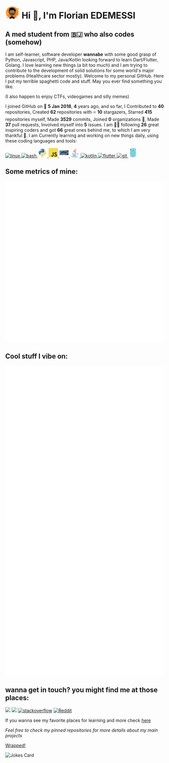 # <img width="45" height="45" src="/sm_logo.png"> Hi 👾, I'm Florian EDEMESSI

## A med student from 🇧🇯 who also codes (somehow)

I am self-learner, software developer **wannabe** with some good grasp of Python, Javascript, PHP, Java/Kotlin looking forward to learn Dart/Flutter, Golang. I love learning new things (a bit too much) and I am trying to contribute to the development of solid solutions for some world's major problems (Healthcare sector mostly).
Welcome to my personal GitHub. Here I put my terrible spaghetti code and stuff. May you ever find something you like. 

(I also happen to enjoy CTFs, videogames and silly memes)

I joined GitHub on 📆 **5 Jan 2018**, **4** years ago, and
so far, I Contributed to **40** repositories, Created **62** repositories with ⭐ **10** stargazers, Starred **415** repositories myself, Made **3529** commits, Joined **0** organizations 💼, Made **37** pull requests, Involved myself into **5** issues. I am 🚶‍♂️ following **26** great inspiring coders and got **66** great ones behind me, to which I am very thankful 💛.
I am Currently learning and working on new things daily, using these coding languages and tools:

<a href="https://www.linux.org/" target="_blank"> <img src="https://cdn.jsdelivr.net/gh/devicons/devicon/icons/linux/linux-original.svg" alt="linux" width="30"/> </a>
<a href="https://www.gnu.org/software/bash/" target="_blank"> <img src="https://cdn.jsdelivr.net/gh/devicons/devicon/icons/bash/bash-original.svg" alt="bash" width="30"/> </a>
<a href="https://www.python.org" target="_blank"> <img src="https://raw.githubusercontent.com/devicons/devicon/master/icons/python/python-original.svg" alt="python" width="30"/> </a>
<a href="https://developer.mozilla.org/en-US/docs/Web/JavaScript" target="_blank"> <img src="https://raw.githubusercontent.com/devicons/devicon/master/icons/javascript/javascript-original.svg" alt="javascript" width="30"/> </a>
<a href="https://www.php.net" target="_blank"> <img src="https://raw.githubusercontent.com/devicons/devicon/master/icons/php/php-original.svg" alt="php" width="30"/> </a>
<a href="https://www.java.com" target="_blank"> <img src="https://raw.githubusercontent.com/devicons/devicon/master/icons/java/java-original.svg" alt="java" width="30"/> </a>
<a href="https://kotlinlang.org" target="_blank"> <img src="https://cdn.jsdelivr.net/gh/devicons/devicon/icons/kotlin/kotlin-original.svg" alt="kotlin" width="30"/> </a>
<a href="https://flutter.dev" target="_blank"> <img src="https://www.vectorlogo.zone/logos/flutterio/flutterio-icon.svg" alt="flutter" width="30" height="30"/> </a> 
<a href="https://git-scm.com/" target="_blank"> <img src="https://www.vectorlogo.zone/logos/git-scm/git-scm-icon.svg" alt="git" width="30" height="30"/> </a> 
<a href="https://golang.org" target="_blank"> <img src="https://raw.githubusercontent.com/devicons/devicon/master/icons/go/go-original.svg" alt="go" width="30" height="30"/> </a> 

## Some metrics of mine:

<img src="https://github.com/nair0lf32/nair0lf32/blob/main/.cache/nairolf-metrics.svg">

## Cool stuff I vibe on:

<img src="https://github.com/nair0lf32/nair0lf32/blob/main/.cache/nairolf-socials.svg">

## wanna get in touch? you might find me at those places:

[<img src="https://cdn.jsdelivr.net/gh/devicons/devicon/icons/linkedin/linkedin-original.svg" width=30 />](https://www.linkedin.com/in/florian-edemessi/)
[<img src="https://cdn.jsdelivr.net/gh/devicons/devicon/icons/facebook/facebook-original.svg" width=30/>](https://www.facebook.com/FlorianEdemessi)
[<img src="https://www.vectorlogo.zone/logos/stackoverflow/stackoverflow-icon.svg" alt="stackoverflow" width=30>](https://stackoverflow.com/users/14132197/florian-edemessi) [<img src="https://www.vectorlogo.zone/logos/reddit/reddit-tile.svg" alt="Reddit" width=30>](https://www.reddit.com/user/florian32edem)

If you wanna see my favorite places for learning and more check [here](tech.md)

*Feel free to check my pinned repositories for more details about my main projects*

[Wrapped!](https://nair0lf32.wrapped.run) 

![Jokes Card](https://readme-jokes.vercel.app/api?hideBorder)
